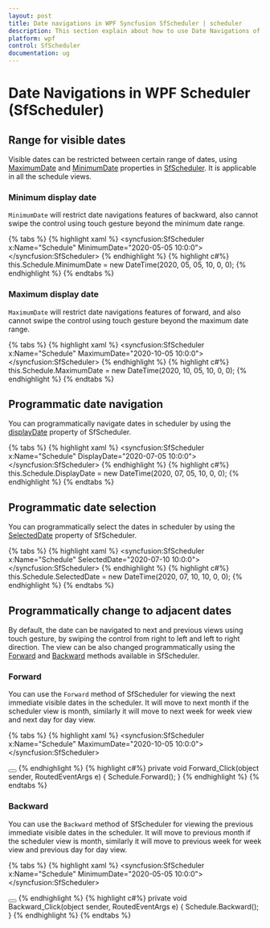 ```yaml
---
layout: post
title: Date navigations in WPF Syncfusion SfScheduler | scheduler
description: This section explain about how to use Date Navigations of Syncfusion WPF Scheduler control and more details. 
platform: wpf
control: SfScheduler
documentation: ug
---
```


# Date Navigations in WPF Scheduler (SfScheduler)

## Range for visible dates
Visible dates can be restricted between certain range of dates, using [MaximumDate](https://help.syncfusion.com/cr/wpf/Syncfusion.UI.Xaml.Scheduler.SfScheduler.html#Syncfusion_UI_Xaml_Scheduler_SfScheduler_MaximumDate) and [MinimumDate](https://help.syncfusion.com/cr/wpf/Syncfusion.UI.Xaml.Scheduler.SfScheduler.html#Syncfusion_UI_Xaml_Scheduler_SfScheduler_MinimumDate) properties in [SfScheduler](https://help.syncfusion.com/cr/wpf/Syncfusion.UI.Xaml.Scheduler.SfScheduler.html). It is applicable in all the schedule views.

### Minimum display date
`MinimumDate` will restrict date navigations features of backward, also cannot swipe the control using touch gesture beyond the minimum date range.

{% tabs %}
{% highlight xaml %}
<syncfusion:SfScheduler x:Name="Schedule"
                        MinimumDate="2020-05-05 10:0:0">
</syncfusion:SfScheduler>
{% endhighlight %}
{% highlight c#%}
this.Schedule.MinimumDate = new DateTime(2020, 05, 05, 10, 0, 0);
{% endhighlight %}
{% endtabs %}

### Maximum display date
`MaximumDate` will restrict date navigations features of forward, and also cannot swipe the control using touch gesture beyond the maximum date range.

{% tabs %}
{% highlight xaml %}
<syncfusion:SfScheduler x:Name="Schedule"
                        MaximumDate="2020-10-05 10:0:0">
</syncfusion:SfScheduler>
{% endhighlight %}
{% highlight c#%}
this.Schedule.MaximumDate = new DateTime(2020, 10, 05, 10, 0, 0);
{% endhighlight %}
{% endtabs %}

## Programmatic date navigation
You can programmatically navigate dates in scheduler by using the [displayDate](https://help.syncfusion.com/cr/wpf/Syncfusion.UI.Xaml.Scheduler.SfScheduler.html#Syncfusion_UI_Xaml_Scheduler_SfScheduler_DisplayDate) property of SfScheduler.

{% tabs %}
{% highlight xaml %}
<syncfusion:SfScheduler x:Name="Schedule"
                        DisplayDate="2020-07-05 10:0:0">
</syncfusion:SfScheduler>
{% endhighlight %}
{% highlight c#%}
this.Schedule.DisplayDate = new DateTime(2020, 07, 05, 10, 0, 0);
{% endhighlight %}
{% endtabs %}

## Programmatic date selection
You can programmatically select the dates in scheduler by using the [SelectedDate](https://help.syncfusion.com/cr/wpf/Syncfusion.UI.Xaml.Scheduler.SfScheduler.html#Syncfusion_UI_Xaml_Scheduler_SfScheduler_SelectedDate) property of SfScheduler.

{% tabs %}
{% highlight xaml %}
<syncfusion:SfScheduler x:Name="Schedule"
                        SelectedDate="2020-07-10 10:0:0">
</syncfusion:SfScheduler>
{% endhighlight %}
{% highlight c#%}
this.Schedule.SelectedDate = new DateTime(2020, 07, 10, 10, 0, 0);
{% endhighlight %}
{% endtabs %}

## Programmatically change to adjacent dates
By default, the date can be navigated to next and previous views using touch gesture, by swiping the control from right to left and left to right direction. The view can be also changed programmatically using the [Forward](https://help.syncfusion.com/cr/wpf/Syncfusion.UI.Xaml.Scheduler.SfScheduler.html#Syncfusion_UI_Xaml_Scheduler_SfScheduler_Forward) and [Backward](https://help.syncfusion.com/cr/wpf/Syncfusion.UI.Xaml.Scheduler.SfScheduler.html#Syncfusion_UI_Xaml_Scheduler_SfScheduler_Backward) methods available in SfScheduler.

### Forward
You can use the `Forward` method of SfScheduler for viewing the next immediate visible dates in the scheduler. It will move to next month if the scheduler view is month, similarly it will move to next week for week view and next day for day view.

{% tabs %}
{% highlight xaml %}
<syncfusion:SfScheduler x:Name="Schedule"
                        MaximumDate="2020-10-05 10:0:0">
</syncfusion:SfScheduler>

<Button x:Name="Forward"
        Content="fwd" 
        Click="Forward_Click">
</Button>
{% endhighlight %}
{% highlight c#%}
private void Forward_Click(object sender, RoutedEventArgs e)
{
    Schedule.Forward();
}
{% endhighlight %}
{% endtabs %}

### Backward
You can use the `Backward` method of SfScheduler for viewing the previous immediate visible dates in the scheduler. It will move to previous month if the scheduler view is month, similarly it will move to previous week for week view and previous day for day view.

{% tabs %}
{% highlight xaml %}
<syncfusion:SfScheduler x:Name="Schedule"
                        MinimumDate="2020-05-05 10:0:0">
</syncfusion:SfScheduler>

<Button x:Name="Backward"
        Content="bwd" 
        Click="Backward_Click">
</Button>
{% endhighlight %}
{% highlight c#%}
private void Backward_Click(object sender, RoutedEventArgs e)
{
    Schedule.Backward();
}
{% endhighlight %}
{% endtabs %}